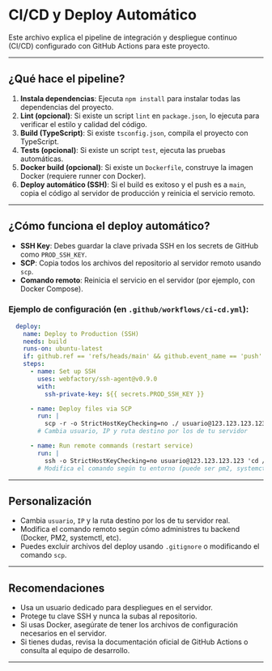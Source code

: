 # CI/CD y Deploy Automático

Este archivo explica el pipeline de integración y despliegue continuo (CI/CD) configurado con GitHub Actions para este proyecto.

---

## ¿Qué hace el pipeline?

1. **Instala dependencias**: Ejecuta `npm install` para instalar todas las dependencias del proyecto.
2. **Lint (opcional)**: Si existe un script `lint` en `package.json`, lo ejecuta para verificar el estilo y calidad del código.
3. **Build (TypeScript)**: Si existe `tsconfig.json`, compila el proyecto con TypeScript.
4. **Tests (opcional)**: Si existe un script `test`, ejecuta las pruebas automáticas.
5. **Docker build (opcional)**: Si existe un `Dockerfile`, construye la imagen Docker (requiere runner con Docker).
6. **Deploy automático (SSH)**: Si el build es exitoso y el push es a `main`, copia el código al servidor de producción y reinicia el servicio remoto.

---

## ¿Cómo funciona el deploy automático?

- **SSH Key**: Debes guardar la clave privada SSH en los secrets de GitHub como `PROD_SSH_KEY`.
- **SCP**: Copia todos los archivos del repositorio al servidor remoto usando `scp`.
- **Comando remoto**: Reinicia el servicio en el servidor (por ejemplo, con Docker Compose).

### Ejemplo de configuración (en `.github/workflows/ci-cd.yml`):

```yaml
  deploy:
    name: Deploy to Production (SSH)
    needs: build
    runs-on: ubuntu-latest
    if: github.ref == 'refs/heads/main' && github.event_name == 'push'
    steps:
      - name: Set up SSH
        uses: webfactory/ssh-agent@v0.9.0
        with:
          ssh-private-key: ${{ secrets.PROD_SSH_KEY }}

      - name: Deploy files via SCP
        run: |
          scp -r -o StrictHostKeyChecking=no ./ usuario@123.123.123.123:/home/usuario/laritechfarms_backend_node
        # Cambia usuario, IP y ruta destino por los de tu servidor

      - name: Run remote commands (restart service)
        run: |
          ssh -o StrictHostKeyChecking=no usuario@123.123.123.123 'cd /home/usuario/laritechfarms_backend_node && docker compose down && docker compose up -d'
        # Modifica el comando según tu entorno (puede ser pm2, systemctl, etc)
```

---

## Personalización

- Cambia `usuario`, `IP` y la ruta destino por los de tu servidor real.
- Modifica el comando remoto según cómo administres tu backend (Docker, PM2, systemctl, etc).
- Puedes excluir archivos del deploy usando `.gitignore` o modificando el comando `scp`.

---

## Recomendaciones

- Usa un usuario dedicado para despliegues en el servidor.
- Protege tu clave SSH y nunca la subas al repositorio.
- Si usas Docker, asegúrate de tener los archivos de configuración necesarios en el servidor.
- Si tienes dudas, revisa la documentación oficial de GitHub Actions o consulta al equipo de desarrollo.

---
